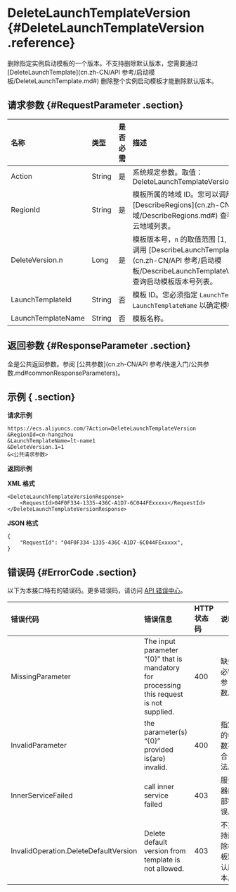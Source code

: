 # DeleteLaunchTemplateVersion {#DeleteLaunchTemplateVersion .reference}

删除指定实例启动模板的一个版本。不支持删除默认版本，您需要通过 [DeleteLaunchTemplate](cn.zh-CN/API 参考/启动模板/DeleteLaunchTemplate.md#) 删除整个实例启动模板才能删除默认版本。

## 请求参数 {#RequestParameter .section}

|名称|类型|是否必需|描述|
|:-|:-|:---|:-|
|Action|String|是|系统规定参数。取值：DeleteLaunchTemplateVersion|
|RegionId|String|是|模板所属的地域 ID。您可以调用 [DescribeRegions](cn.zh-CN/API 参考/地域/DescribeRegions.md#) 查看最新的阿里云地域列表。|
|DeleteVersion.n|Long|是|模板版本号，`n` 的取值范围 \[1, 29\]。您可以调用 [DescribeLaunchTemplateVersions](cn.zh-CN/API 参考/启动模板/DescribeLaunchTemplateVersions.md#) 查询启动模板版本号列表。|
|LaunchTemplateId|String|否|模板 ID。您必须指定 `LaunchTemplateId` 或 `LaunchTemplateName` 以确定模板。|
|LaunchTemplateName|String|否|模板名称。|

## 返回参数 {#ResponseParameter .section}

全是公共返回参数。参阅 [公共参数](cn.zh-CN/API 参考/快速入门/公共参数.md#commonResponseParameters)。

## 示例 { .section}

**请求示例** 

```
https://ecs.aliyuncs.com/?Action=DeleteLaunchTemplateVersion
&RegionId=cn-hangzhou
&LaunchTemplateName=lt-name1
&DeleteVersion.1=1
&<公共请求参数>
```

**返回示例** 

**XML 格式**

```
<DeleteLaunchTemplateVersionResponse>
    <RequestId>04F0F334-1335-436C-A1D7-6C044FExxxxx</RequestId>
</DeleteLaunchTemplateVersionResponse>
```

 **JSON 格式** 

```
{
    "RequestId": "04F0F334-1335-436C-A1D7-6C044FExxxxx",
}
```

## 错误码 {#ErrorCode .section}

以下为本接口特有的错误码。更多错误码，请访问 [API 错误中心](https://error-center.aliyun.com/status/product/Ecs)。

|错误代码|错误信息|HTTP 状态码|说明|
|:---|:---|:-------|:-|
|MissingParameter|The input parameter “\{0\}” that is mandatory for processing this request is not supplied.|400|缺失必需参数。|
|InvalidParameter|the parameter\(s\) “\{0\}” provided is\(are\) invalid.|400|指定的参数不合法。|
|InnerServiceFailed|call inner service failed|403|服务器内部错误。|
|InvalidOperation.DeleteDefaultVersion|Delete default version from template is not allowed.|403|不支持删除模板默认版本。|

